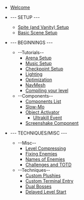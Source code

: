 * [Welcome](README)

* --- SETUP ---

	* [Spite (and Vanity) Setup](setup-editor)
	* [Basic Scene Setup](new-scene)

* --- BEGINNINGS ---
	*  --Tutorials--
		* [Arena Setup](arena)
		* [Music Setup](music-manager)
		* [Checkpoint Setup](checkpoints)
		* [Lighting](light)
		* [Optimization](optimization)
		* [NavMesh](navmesh)
		* [Compiling your level](compiling)
	* --Components--
		* [Components List](Components_List)
		* [Slow-Mo](slowmo)
		* [Object Activator](object-activator)
			* [Ultrakill Event](ULTRAKILL-Event)
		* [Screenshake Component](screenshake)

* --- TECHNIQUES/MISC ---
 	* --Misc--
		* [Level Compressing](compress)
		* [Fixing Enemies](enemy-fix)
		* [Names of Enemies](names)
		* [Challenges and TOTD](1.6.0)
	* --Techniques--
		* [Custom Plushies](plushy)
		* [Custom Terminal Entry](Custom-Terminal-Entry)
		* [Dual Bosses](Symbiote)
		* [Delayed Level Start](DLS)
